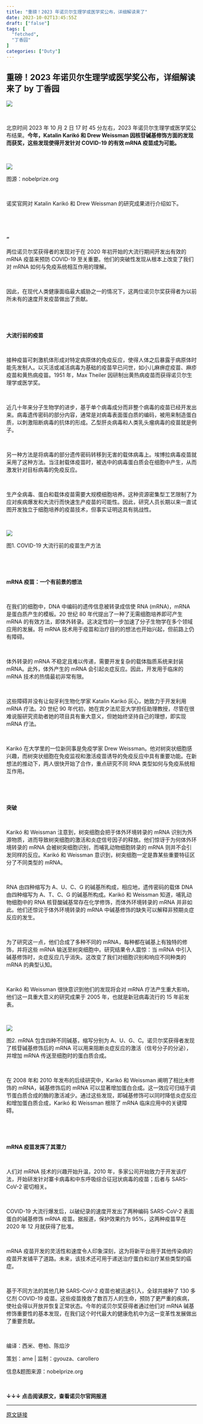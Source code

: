 ```yaml
---
title: "重磅！2023 年诺贝尔生理学或医学奖公布，详细解读来了"
date: 2023-10-02T13:45:55Z
draft: ["false"]
tags: [
  "fetched",
  "丁香园"
]
categories: ["Duty"]
---
```

重磅！2023 年诺贝尔生理学或医学奖公布，详细解读来了 by 丁香园
------
<div><p><span><img data-backh="246" data-backw="578" data-ratio="0.425" data-src="https://mmbiz.qpic.cn/mmbiz_gif/NzKkzoeG5s0wXc3EPYSZy5SMmC8BwpWeX5CLYlO3MRiazibTCaXxgGua2Gy1l3WWOO6EibQzsaBDavJqmU0qZzbaw/640?wx_fmt=gif&amp;wxfrom=5&amp;wx_lazy=1" data-w="640" src="https://mmbiz.qpic.cn/mmbiz_gif/NzKkzoeG5s0wXc3EPYSZy5SMmC8BwpWeX5CLYlO3MRiazibTCaXxgGua2Gy1l3WWOO6EibQzsaBDavJqmU0qZzbaw/640?wx_fmt=gif&amp;wxfrom=5&amp;wx_lazy=1"></span></p><p><span><br></span></p><p><span><span>北京时间 2023 年 10 月 2 日 17 时 45 分左右，2023 年诺贝尔生理学或医学奖公布结果。</span><strong><span>今年，Katalin Karikó 和 <strong><span>Drew Weissman</span> </strong></span></strong><strong><span>因<strong><span>核苷碱基修饰方面的发现</span></strong>而获奖，这些发现使得开发针对 COVID-19 的有效 mRNA 疫苗成为可能。</span></strong></span></p><p><span><strong><span><br></span></strong></span></p><section><img data-backh="382" data-backw="578" data-ratio="0.6612903225806451" data-s="300,640" data-src="https://mmbiz.qpic.cn/mmbiz_jpg/NzKkzoeG5s1GguF9BqZ7bJj8rPYpF5AGdOl9rBy7ia85bNfk9GQAbIrpHNRibcUZ8yoZ0tNgC5sjUzHCSSOHJMTA/640?wx_fmt=jpeg" data-type="jpeg" data-w="992" src="https://mmbiz.qpic.cn/mmbiz_jpg/NzKkzoeG5s1GguF9BqZ7bJj8rPYpF5AGdOl9rBy7ia85bNfk9GQAbIrpHNRibcUZ8yoZ0tNgC5sjUzHCSSOHJMTA/640?wx_fmt=jpeg"></section><p><span>图源：nobelprize.org</span></p><p><span><strong><span><br></span></strong></span></p><p><span>诺奖官网对 <span>Katalin Karikó 和 Drew Weissman </span>的研究成果进行介绍如下。</span></p><p><span><br></span></p><p><span><strong><span><br></span></strong></span></p><p><span><strong><span><strong><span>“</span></strong></span></strong></span></p><p><span>两位诺贝尔奖获得者的发现对于在 2020 年初开始的大流行期间开发出有效的 mRNA 疫苗来预防 COVID-19 至关重要。他们的突破性发现从根本上改变了我们对 mRNA 如何与免疫系统相互作用的理解。</span></p><p><span><br></span></p><p><span>因此，在现代人类健康面临最大威胁之一的情况下，这两位诺贝尔奖获得者为以前所未有的速度开发疫苗做出了贡献。</span></p><p><br></p><p><br></p><p><strong><span>大流行前的疫苗</span></strong></p><p><span><br></span></p><p><span>接种疫苗可刺激机体形成对特定病原体的免疫反应，使得人体之后暴露于病原体时能先发制人。以灭活或减活病毒为基础的疫苗早已问世，如小儿麻痹症疫苗、麻疹疫苗和黄热病疫苗。1951 年，Max Theiler 因研制出黄热病疫苗而获得诺贝尔生理学或医学奖。</span></p><p><span><br></span></p><p><span>近几十年来分子生物学的进步，基于单个病毒成分而非整个病毒的疫苗已经开发出来。病毒遗传密码的部分内容，通常是对病毒表面蛋白质的编码，被用来制造蛋白质，以刺激阻断病毒的抗体的形成。乙型肝炎病毒和人类乳头瘤病毒的疫苗就是例子。</span></p><p><span><br></span></p><p><span>另一种方法是将病毒的部分遗传密码转移到无害的载体病毒上。埃博拉病毒疫苗就采用了这种方法。当注射载体疫苗时，被选中的病毒蛋白质会在细胞中产生，从而激发针对目标病毒的免疫反应。</span></p><p><span><br></span></p><p><span>生产全病毒、蛋白和载体疫苗需要大规模细胞培养。这种资源密集型工艺限制了为应对疾病爆发和大流行而快速生产疫苗的可能性。因此，研究人员长期以来一直试图开发独立于细胞培养的疫苗技术，但事实证明这具有挑战性。</span></p><p><span><br></span></p><section><img data-backh="281" data-backw="578" data-ratio="0.486328125" data-s="300,640" data-src="https://mmbiz.qpic.cn/mmbiz_jpg/NzKkzoeG5s1GguF9BqZ7bJj8rPYpF5AGuuicCe39zZW8gGiciaWFIMbWNAdyjEPNNLlV4GrX9tFG4R2mntWiafia2FA/640?wx_fmt=webp" data-type="webp" data-w="1024" src="https://mmbiz.qpic.cn/mmbiz_jpg/NzKkzoeG5s1GguF9BqZ7bJj8rPYpF5AGuuicCe39zZW8gGiciaWFIMbWNAdyjEPNNLlV4GrX9tFG4R2mntWiafia2FA/640?wx_fmt=webp"></section><p><span>图1. COVID-19 大流行前的疫苗生产方法</span></p><p><span><br></span></p><p><span><br></span></p><p><strong><span>mRNA 疫苗：一个有</span></strong><strong><span>前景的想法</span></strong></p><p><br></p><p><span>在我们的细胞中，DNA 中编码的遗传信息被转录成信使 RNA (mRNA)，mRNA 是蛋白质产生的模板。20 世纪 80 年代提出了一种了无需细胞培养即可产生 mRNA 的有效方法，即体外转录。这决定性的一步加速了分子生物学在多个领域应用的发展。将 mRNA 技术用于疫苗和治疗目的的想法也开始兴起，但前路上仍有障碍。</span></p><p><span><br></span></p><p><span>体外转录的 mRNA 不稳定且难以传递，需要开发复杂的载体脂质系统来封装 mRNA。此外，体外产生的 mRNA 会引起炎症反应。因此，开发用于临床的 mRNA 技术的热情最初非常有限。</span></p><p><span><br></span></p><p><span>这些障碍并没有让匈牙利生物化学家 Katalin Karikó 灰心，她致力于开发利用 mRNA 疗法。20 世纪 90 年代初，她在宾夕法尼亚大学担任助理教授，尽管在很难说服研究资助者她的项目具有重大意义，但她始终坚持自己的理想，即实现 mRNA 疗法。</span></p><p><span><br></span></p><p><span>Karikó 在大学里的一位新同事是免疫学家 Drew Weissman。他对树突状细胞感兴趣，而树突状细胞在免疫监视和激活疫苗诱导的免疫反应中具有重要功能。在新想法的推动下，两人很快开始了合作，重点研究不同 RNA 类型如何与免疫系统相互作用。</span></p><p><span><br></span></p><p><span><br></span></p><p><strong><span>突破</span></strong></p><p><br></p><p><span>Karikó 和 Weissman 注意到，树突细胞会把于体外环境转录的 mRNA 识别为外源物质，进而导致树突细胞的激活和炎症信号因子的释放。他们惊讶于为何体外环境转录的 mRNA 会被树突细胞识别，而哺乳动物细胞转录的 mRNA 则并不会引发同样的反应。Karikó 和 Weissman 意识到，树突细胞一定是靠某些重要特征区分了不同类型的 mRNA。</span></p><p><span><br></span></p><p><span>RNA 由四种缩写为 A、U、C、G 的碱基所构成，相应地，遗传密码的载体 DNA 由四种缩写为 A、T、C、G 的碱基所构成。Karikó 和 Weissman 知道，哺乳动物细胞中的 RNA 核苷酸碱基常存在化学修饰，而体外环境转录的 mRNA 并非如此。他们还惊诧于体外环境转录的 mRNA 中碱基修饰的缺失可以解释非预期炎症反应的发生。</span></p><p><span><br></span></p><p><span>为了研究这一点，他们合成了多种不同的 mRNA，每种都在碱基上有独特的修饰，并将这些 mRNA 输送至树突细胞中。研究结果令人震惊：当 mRNA 中引入碱基修饰时，炎症反应几乎消失。这改变了我们对细胞识别和响应不同种类的 mRNA 的典型认知。</span></p><p><span><br></span></p><p><span>Karikó 和 Weissman 很快意识到他们的发现将会对 mRNA 疗法产生重大影响，他们这一具重大意义的研究成果于 2005 年，也就是新冠病毒流行的 15 年前发表。</span></p><p><span><br></span></p><section><img data-backh="511" data-backw="578" data-ratio="0.8837890625" data-s="300,640" data-src="https://mmbiz.qpic.cn/mmbiz_jpg/NzKkzoeG5s1GguF9BqZ7bJj8rPYpF5AG9qxetd2u1S89pVyetKIEuzqHkYdiaBM4yuazeFiaiaqRkyTnic8UZOxAlw/640?wx_fmt=webp" data-type="webp" data-w="1024" src="https://mmbiz.qpic.cn/mmbiz_jpg/NzKkzoeG5s1GguF9BqZ7bJj8rPYpF5AG9qxetd2u1S89pVyetKIEuzqHkYdiaBM4yuazeFiaiaqRkyTnic8UZOxAlw/640?wx_fmt=webp"><span></span></section><p><span>图2. mRNA 包含四种不同碱基，缩写分别为 A、U、G、C。诺贝尔奖获得者发现了核苷碱基修饰后的 mRNA 可以用来阻断炎症反应的激活（信号分子的分泌），并增加 mRNA 传送至细胞时的蛋白质合成。</span></p><p><span><br></span></p><p><span>在 2008 年和 2010 年发布的后续研究中，Karikó 和 Weissman 阐明了相比未修饰的 mRNA，碱基修饰后的 mRNA 可以显著增加蛋白合成。这一效应可归结于调节蛋白质合成的酶的激活减少。通过这些发现，即碱基修饰可以同时降低炎症反应和增加蛋白质合成，Karikó 和 Weissman 根除了 mRNA 临床应用中的关键障碍。</span></p><p><br></p><p><strong><span><br></span></strong></p><p><strong><span>mRNA 疫苗发挥了其潜力</span></strong></p><p><span><br></span></p><p><span>人们对 mRNA 技术的兴趣开始升温，2010 年，多家公司开始致力于开发该疗法，开始研发针对寨卡病毒和中东呼吸综合征冠状病毒的疫苗；后者与 SARS-CoV-2 密切相关。 </span></p><p><span><br></span></p><p><span>COVID-19 大流行爆发后，以破纪录的速度开发出了两种编码 SARS-CoV-2 表面蛋白的碱基修饰 mRNA 疫苗。据报道，保护效果约为 95%，这两种疫苗早在 2020 年 12 月就获得了批准。</span></p><p><span><br></span></p><p><span>mRNA 疫苗开发的灵活性和速度令人印象深刻，这为将新平台用于其他传染病的疫苗开发铺平了道路。未来，该技术还可用于递送治疗蛋白和治疗某些类型的癌症。</span></p><p><span><br></span></p><p><span>基于不同方法的其他几种 SARS-CoV-2 疫苗也被迅速引入，全球共接种了 130 多亿剂 COVID-19 疫苗。这些疫苗挽救了数百万人的生命，预防了更严重的疾病，使社会得以开放并恢复正常状态。今年的诺贝尔奖获得者通过他们对 mRNA 碱基修饰重要性的基本发现，在我们这个时代最大的健康危机中为这一变革性发展做出了重要贡献。</span></p><p><br></p><p><span>编译：西米、卷柏、陈焰汐</span></p><p><span>策划：ame | 监制：gyouza、carollero</span></p><p><span>信息&amp;题图来源：nobelprize.org</span></p><p><br></p><p><span><strong><span>↓↓↓ 点击阅读原文，查看诺贝尔官网报道</span></strong></span></p><p><mp-style-type data-value="10000"></mp-style-type></p></div>  
<hr>
<a href="https://mp.weixin.qq.com/s/Q0Ed8XD8K-PiOVI6B0hBzg",target="_blank" rel="noopener noreferrer">原文链接</a>

